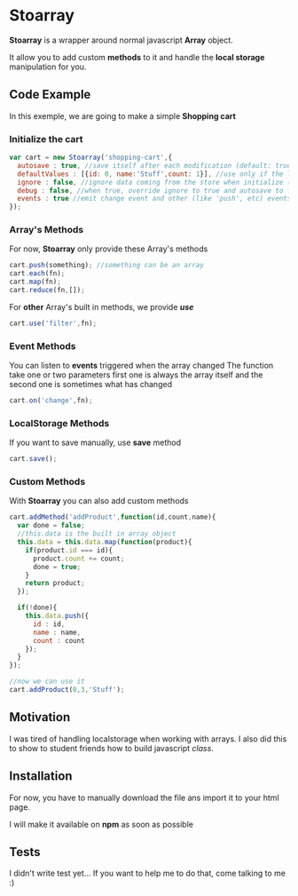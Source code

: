 # Stoarray

**Stoarray** is a wrapper around normal javascript **Array** object.

It allow you to add custom **methods** to it and handle the **local storage** manipulation for you.


## Code Example

In this exemple, we are going to make a simple **Shopping cart**

### Initialize the cart
```javascript
var cart = new Stoarray('shopping-cart',{
  autosave : true, //save itself after each modification (default: true)
  defaultValues : [{id: 0, name:'Stuff',count: 1}], //use only if the local storage is empty
  ignore : false, //ignore data coming from the store when initialize (default false)
  debug : false, //when true, override ignore to true and autosave to false
  events : true //emit change event and other (like 'push', etc) events (default: true)
});
```
### Array's Methods
For now, **Stoarray** only provide these Array's methods
```javascript
cart.push(something); //something can be an array
cart.each(fn);
cart.map(fn);
cart.reduce(fn,[]);
```

For **other** Array's built in methods, we provide ***use***
```javascript
cart.use('filter',fn);
```

### Event Methods
You can listen to **events** triggered when the array changed
The function take one or two parameters first one is always the array itself and the second one is sometimes what has changed
```javascript
cart.on('change',fn);
```

### LocalStorage Methods
If you want to save manually, use **save** method
```javascript
cart.save();
```

### Custom Methods
With **Stoarray** you can also add custom methods
```javascript
cart.addMethod('addProduct',function(id,count,name){
  var done = false;
  //this.data is the built in array object
  this.data = this.data.map(function(product){
    if(product.id === id){
      product.count += count;
      done = true;
    }
    return product;
  });

  if(!done){
    this.data.push({
      id : id,
      name : name,
      count : count
    });
  }
});

//now we can use it
cart.addProduct(0,3,'Stuff');
```

## Motivation

I was tired of handling localstorage when working with arrays.
I also did this to show to student friends how to build javascript *class*.

## Installation

For now, you have to manually download the file ans import it to your html page.

I will make it available on **npm** as soon as possible

## Tests

I didn't write test yet... If you want to help me to do that, come talking to me :)
